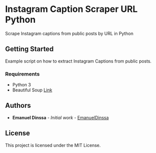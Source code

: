 # Instagram Caption Scraper URL Python
Scrape Instagram captions from public posts by URL in Python

## Getting Started

Example script on how to extract Instagram Captions from public posts.

### Requirements

* Python 3
* Beautiful Soup [Link](https://www.crummy.com/software/BeautifulSoup/)

## Authors

* **Emanuel Dinssa** - *Initial work* - [EmanuelDinssa](https://github.com/EmanuelDinssa)

## License

This project is licensed under the MIT License.
